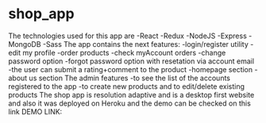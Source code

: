 # shop_app

The technologies used for this app are
  -React
  -Redux
  -NodeJS
  -Express
  -MongoDB
  -Sass
The app contains the next features:
  -login/register utility
  -edit my profile
  -order products
  -check myAccount orders
  -change password option
  -forgot password option with resetation via account email
  -the user can submit a rating+comment to the product
  -homepage section
  -about us section
  The admin features
  -to see the list of the accounts registered to the app
  -to create new products and to edit/delete existing products
The shop app is resolution adaptive and is a desktop first website and also it was deployed on Heroku and the demo can be checked on this link
    DEMO LINK: 
  
